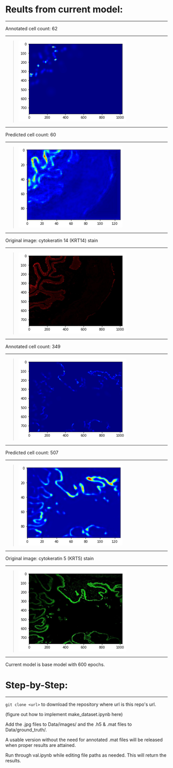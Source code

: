 # Reults from current model:
___
Annotated cell count: 62
___
>![original heatmap](https://github.com/jeffock/ihc_cellcount_cytoplasmic/blob/master/README%20images/origin_h5_img1.png)
___
Predicted cell count: 60
___
>![model heatmap](https://github.com/jeffock/ihc_cellcount_cytoplasmic/blob/master/README%20images/predict_h5_img1.png)
___
Original image: cytokeratin 14 (KRT14) stain
___
>![original image](https://github.com/jeffock/ihc_cellcount_cytoplasmic/blob/master/README%20images/origin_jpg_img1.png)
___
Annotated cell count: 349
___
>![original heatmap](https://github.com/jeffock/ihc_cellcount_cytoplasmic/blob/master/README%20images/origin_h5_img6.png)
___
Predicted cell count: 507
___
>![model heatmap](https://github.com/jeffock/ihc_cellcount_cytoplasmic/blob/master/README%20images/predict_h5_img6.png)
___
Original image: cytokeratin 5 (KRT5) stain
___
>![original image](https://github.com/jeffock/ihc_cellcount_cytoplasmic/blob/master/README%20images/origin_jpg_img6.png)
___

Current model is base model with 600 epochs. 

# Step-by-Step:
___
`git clone <url>` to download the repository where url is this repo's url. 

(figure out how to implement make_dataset.ipynb here)

Add the .jpg files to Data/images/ and the .h5 & .mat files to Data/ground_truth/. 

A usable version without the need for annotated .mat files will be released when proper results are attained. 

Run through val.ipynb while editing file paths as needed. This will return the results. 